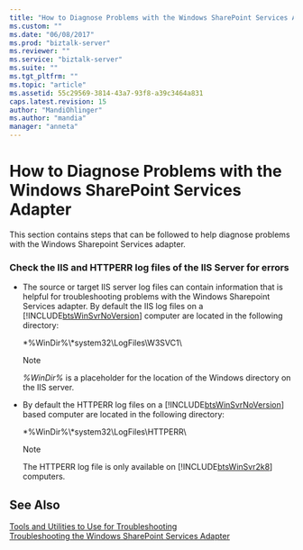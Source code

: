```yaml
---
title: "How to Diagnose Problems with the Windows SharePoint Services Adapter | Microsoft Docs"
ms.custom: ""
ms.date: "06/08/2017"
ms.prod: "biztalk-server"
ms.reviewer: ""
ms.service: "biztalk-server"
ms.suite: ""
ms.tgt_pltfrm: ""
ms.topic: "article"
ms.assetid: 55c29569-3814-43a7-93f8-a39c3464a831
caps.latest.revision: 15
author: "MandiOhlinger"
ms.author: "mandia"
manager: "anneta"
---
```

# How to Diagnose Problems with the Windows SharePoint Services Adapter
This section contains steps that can be followed to help diagnose problems with the Windows Sharepoint Services adapter.  
  
### Check the IIS and HTTPERR log files of the IIS Server for errors  
  
-   The source or target IIS server log files can contain information that is helpful for troubleshooting problems with the Windows Sharepoint Services adapter. By default the IIS log files on a [!INCLUDE[btsWinSvrNoVersion](../includes/btswinsvrnoversion-md.md)] computer are located in the following directory:  
  
     *%WinDir%\\*system32\LogFiles\W3SVC1\  
  
    > [!NOTE]
    >  *%WinDir%* is a placeholder for the location of the Windows directory on the IIS server.  
  
-   By default the HTTPERR log files on a [!INCLUDE[btsWinSvrNoVersion](../includes/btswinsvrnoversion-md.md)] based computer are located in the following directory:  
  
     *%WinDir%\\*system32\LogFiles\HTTPERR\  
  
    > [!NOTE]
    >  The HTTPERR log file is only available on [!INCLUDE[btsWinSvr2k8](../includes/btswinsvr2k8-md.md)] computers.  
  
## See Also  
 [Tools and Utilities to Use for Troubleshooting](../core/tools-and-utilities-to-use-for-troubleshooting.md)   
 [Troubleshooting the Windows SharePoint Services Adapter](../core/troubleshooting-the-windows-sharepoint-services-adapter.md)